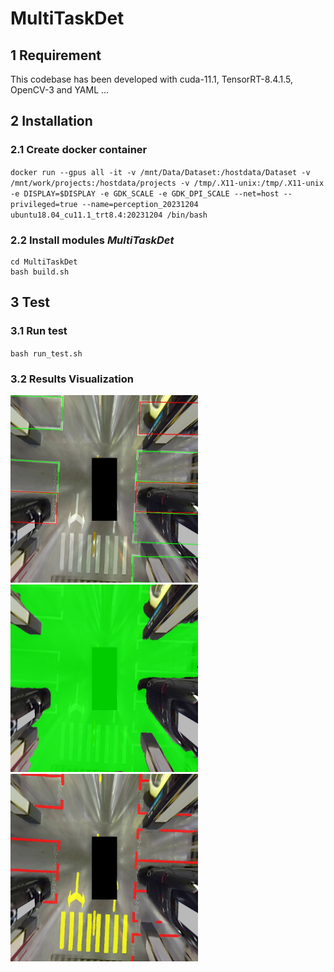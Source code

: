 # MultiTaskDet

## 1 Requirement
This codebase has been developed with cuda-11.1, TensorRT-8.4.1.5, OpenCV-3 and YAML ...

## 2 Installation
### 2.1 Create docker container
`docker run --gpus all -it -v /mnt/Data/Dataset:/hostdata/Dataset -v /mnt/work/projects:/hostdata/projects -v /tmp/.X11-unix:/tmp/.X11-unix -e DISPLAY=$DISPLAY -e GDK_SCALE -e GDK_DPI_SCALE --net=host --privileged=true --name=perception_20231204 ubuntu18.04_cu11.1_trt8.4:20231204 /bin/bash`

### 2.2 Install modules *MultiTaskDet*
```
cd MultiTaskDet
bash build.sh
```

## 3 Test
### 3.1 Run test
`
bash run_test.sh
`
### 3.2 Results Visualization
<div align=left><img src="./test/out_det.jpg" width=300 height=300>
<div align=left><img src="./test/out_da.jpg" width=300 height=300>
<div align=left><img src="./test/out_ll.jpg" width=300 height=300>


